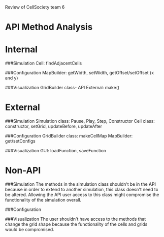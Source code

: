 Review of CellSociety team 6

API Method Analysis
===================

Internal
========

###Simulation
Cell: findAdjacentCells

###Configuration
MapBuilder: getWidth, setWidth, getOffset/setOffset (x and y)


###Visualization
GridBuilder class- API External: make()

External
=========

###Simulation
Simulation class: Pause, Play, Step, Constructor
Cell class: constructor, setGrid, updateBefore, updateAfter


###Configuration
GridBuilder class: makeCellMap
MapBuilder: get/setConfigs

###Visualization
GUI: loadFunction, saveFunction

Non-API
========

###Simulation
The methods in the simulation class shouldn't be in the API because in order to extend to another simulation, this class doesn't need 
to be altered. Allowing the API user access to this class might compromise the functionality of the simulation overall.

###Configuration


###Visualization
The user shouldn't have access to the methods that change the grid shape because the functionality of the cells and grids would be
compromised.
